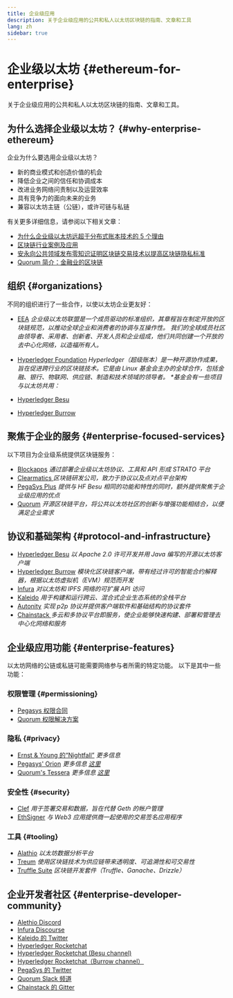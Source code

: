 ```yaml
---
title: 企业级应用
description: 关于企业级应用的公共和私人以太坊区块链的指南、文章和工具
lang: zh
sidebar: true
---
```


# 企业级以太坊 {#ethereum-for-enterprise}

<div class="featured">关于企业级应用的公共和私人以太坊区块链的指南、文章和工具。</div>

## 为什么选择企业级以太坊？ {#why-enterprise-ethereum}

企业为什么要选用企业级以太坊？

- 新的商业模式和创造价值的机会
- 降低企业之间的信任和协调成本
- 改进业务网络问责制以及运营效率
- 具有竞争力的面向未来的业务
- 兼容以太坊主链（公链），或许可链与私链

有关更多详细信息，请参阅以下相关文章：

- [为什么企业级以太坊远超于分布式账本技术的 5 个理由](https://media.consensys.net/5-reasons-why-enterprise-ethereum-is-so-much-more-than-a-distributed-ledger-technology-c9a89db82cb5)
- [区块链行业案例及应用](https://media.consensys.net/enterprise-ethereum-blockchain-use-cases-and-applications-by-industry-3914d1210049)
- [安永向公共领域发布零知识证明区块链交易技术以提高区块链隐私标准](https://www.ey.com/en_gl/news/2019/04/ey-releases-zero-knowledge-proof-blockchain-transaction-technology-to-the-public-domain-to-advance-blockchain-privacy-standards)
- [Quorum 简介：金融业的区块链](https://medium.com/blockchain-at-berkeley/introduction-to-quorum-blockchain-for-the-financial-sector-58813f84e88c)

## 组织 {#organizations}

不同的组织进行了一些合作，以使以太坊企业更友好：

- [EEA](https://entethalliance.org/) _企业级以太坊联盟是一个成员驱动的标准组织，其章程旨在制定开放的区块链规范，以推动全球企业和消费者的协调与互操作性。 我们的全球成员社区由领导者、采用者、创新者、开发人员和企业组成，他们共同创建一个开放的去中心化网络，以造福所有人。_

- [Hyperledger Foundation](https://hyperledger.org) _Hyperledger（超级账本）是一种开源协作成果，旨在促进跨行业的区块链技术。它是由 Linux 基金会主办的全球合作，包括金融、银行、物联网、供应链、制造和技术领域的领导者。 \*基金会有一些项目与以太坊共用：_
- [Hyperledger Besu](https://www.hyperledger.org/blog/2019/08/29/announcing-hyperledger-besu)
- [Hyperledger Burrow](https://www.hyperledger.org/projects/hyperledger-burrow)

## 聚焦于企业的服务 {#enterprise-focused-services}

以下项目为企业级系统提供区块链服务：

- [Blockapps](https://blockapps.net/) _通过部署企业级以太坊协议、工具和 API 形成 STRATO 平台_
- [ Clearmatics ](https://www.clearmatics.com/about) _区块链研发公司，致力于协议以及点对点平台架构_
- [PegaSys Plus](https://pegasys.tech/enterprise/) _提供与 HF Besu 相同的功能和特性的同时，额外提供聚焦于企业级应用的优点_
- [Quorum](https://www.goquorum.com/) _开源区块链平台，将公共以太坊社区的创新与增强功能相结合，以便满足企业需求_

## 协议和基础架构 {#protocol-and-infrastructure}

- [Hyperledger Besu](https://www.hyperledger.org/projects/besu) _以 Apache 2.0 许可开发并用 Java 编写的开源以太坊客户端_
- [Hyperledger Burrow](https://www.hyperledger.org/projects/hyperledger-burrow) _模块化区块链客户端，带有经过许可的智能合约解释器，根据以太坊虚拟机（EVM）规范而开发_
- [Infura](https://infura.io/) _对以太坊和 IPFS 网络的可扩展 API 访问_
- [Kaleido](https://kaleido.io/) _用于构建和运行跨云、混合式企业生态系统的全栈平台_
- [ Autonity](https://www.clearmatics.com/about/) _实现 p2p 协议并提供客户端软件和基础结构的协议套件_
- [ Chainstack ](https://chainstack.com/) _多云和多协议平台即服务，使企业能够快速构建、部署和管理去中心化网络和服务_

## 企业级应用功能 {#enterprise-features}

以太坊网络的公链或私链可能需要网络参与者所需的特定功能。 以下是其中一些功能：

### 权限管理 {#permissioning}

- [Pegasys 权限合同](https://github.com/PegaSysEng/permissioning-smart-contracts)
- [Quorum 权限解决方案](https://github.com/jpmorganchase/quorum/wiki/Security)

### 隐私 {#privacy}

- [Ernst & Young 的“Nightfall”](https://github.com/EYBlockchain/nightfall) _更多信息 [](https://bravenewcoin.com/insights/ernst-and-young-rolls-out-'nightfall-to-enable-private-transactions-on)_
- [Pegasys' Orion](https://docs.pantheon.pegasys.tech/en/stable/Concepts/Privacy/Privacy-Overview/) _更多信息 [这里](https://pegasys.tech/privacy-in-pantheon-how-it-works-and-why-your-enterprise-should-care/)_
- [Quorum's Tessera](https://docs.goquorum.com/en/latest/Privacy/Tessera/Tessera/) _更多信息 [这里](https://github.com/jpmorganchase/tessera/wiki/How-Tessera-works)_

### 安全性 {#security}

- [Clef](https://geth.ethereum.org/clef/Overview) _用于签署交易和数据，旨在代替 Geth 的帐户管理_
- [EthSigner](https://gitter.im/PegaSysEng/EthSigner) _与 Web3 应用提供商一起使用的交易签名应用程序_

### 工具 {#tooling}

- [Alathio](https://explorer.aleth.io/) _以太坊数据分析平台_
- [Treum](https://treum.io/) _使用区块链技术为供应链带来透明度、可追溯性和可交易性_
- [Truffle Suite](https://trufflesuite.com) _区块链开发套件（Truffle、Ganache、Drizzle）_

## 企业开发者社区 {#enterprise-developer-community}

- [Alethio Discord](https://discord.gg/d2t8NuU)
- [Infura Discourse](https://community.infura.io/)
- [Kaleido 的 Twitter](https://twitter.com/Kaleido_io)
- [Hyperledger Rocketchat](https://chat.hyperledger.org/)
- [Hyperledger Rocketchat (Besu channel)](https://chat.hyperledger.org/channel/besu)
- [Hyperledger Rocketchat（Burrow channel）](https://chat.hyperledger.org/channel/burrow)
- [PegaSys 的 Twitter](https://twitter.com/Kaleido_io)
- [Quorum Slack 频道](http://bit.ly/quorum-slack)
- [Chainstack 的 Gitter](https://gitter.im/chainstack/Lobby)
